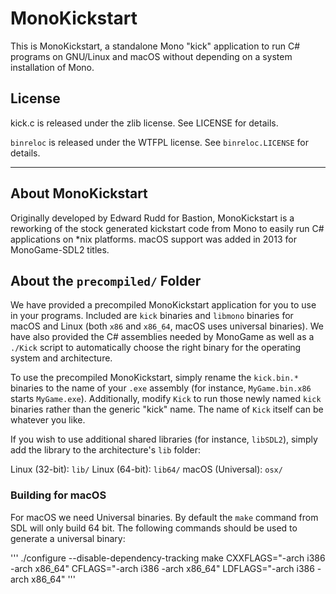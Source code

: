 # MonoKickstart
This is MonoKickstart, a standalone Mono "kick" application to run C# programs
on GNU/Linux and macOS without depending on a system installation of Mono.

## License
kick.c is released under the zlib license. See LICENSE for details.

`binreloc` is released under the WTFPL license. See `binreloc.LICENSE` for details.

-------------------
## About MonoKickstart

Originally developed by Edward Rudd for Bastion, MonoKickstart is a reworking of
the stock generated kickstart code from Mono to easily run C# applications on
*nix platforms. macOS support was added in 2013 for MonoGame-SDL2 titles.

## About the `precompiled/` Folder

We have provided a precompiled MonoKickstart application for you to use in your
programs. Included are `kick` binaries and `libmono` binaries for macOS and Linux
(both `x86` and `x86_64`, macOS uses universal binaries). We have also provided the
C# assemblies needed by MonoGame as well as a `./Kick` script to automatically
choose the right binary for the operating system and architecture.

To use the precompiled MonoKickstart, simply rename the `kick.bin.*` binaries to
the name of your `.exe` assembly (for instance, `MyGame.bin.x86` starts `MyGame.exe`).
Additionally, modify `Kick` to run those newly named `kick` binaries rather than
the generic "kick" name. The name of `Kick` itself can be whatever you like.

If you wish to use additional shared libraries (for instance, `libSDL2`), simply
add the library to the architecture's `lib` folder:

Linux (32-bit): `lib/`
Linux (64-bit): `lib64/`
macOS (Universal): `osx/`

### Building for macOS

For macOS we need Universal binaries. By default the `make` command from SDL will only build 64 bit.
The following commands should be used to generate a universal binary:

'''
  ./configure --disable-dependency-tracking
  make CXXFLAGS="-arch i386 -arch x86_64" CFLAGS="-arch i386 -arch x86_64" LDFLAGS="-arch i386 -arch x86_64"
'''
